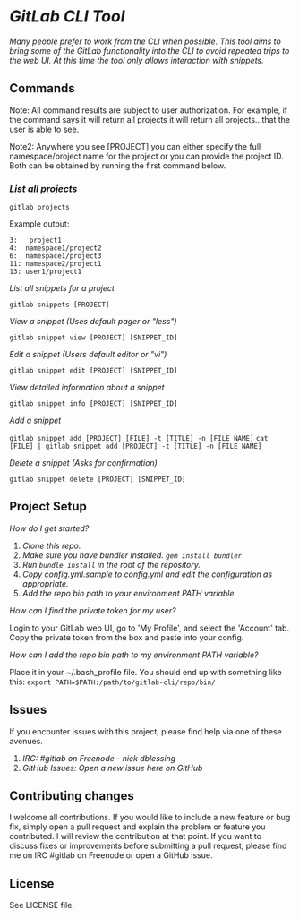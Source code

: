 # _GitLab CLI Tool_

_Many people prefer to work from the CLI when possible. This tool aims to bring some of the GitLab functionality into the CLI to avoid repeated trips to the web UI. At this time the tool only allows interaction with snippets._

## Commands
Note: All command results are subject to user authorization.  For example, if the command says it will return all projects it will return all projects...that the user is able to see.

Note2: Anywhere you see [PROJECT] you can either specify the full namespace/project name for the project or you can provide the project ID.  Both can be obtained by running the first command below.

### _List all projects_

`gitlab projects`

Example output:
```
3:	 project1
4:	namespace1/project2
6:	namespace1/project3
11:	namespace2/project1
13:	user1/project1
```

_List all snippets for a project_

`gitlab snippets [PROJECT]`

_View a snippet (Uses default pager or "less")_

`gitlab snippet view [PROJECT] [SNIPPET_ID]`

_Edit a snippet (Users default editor or "vi")_

`gitlab snippet edit [PROJECT] [SNIPPET_ID]`

_View detailed information about a snippet_

`gitlab snippet info [PROJECT] [SNIPPET_ID]`

_Add a snippet_

`gitlab snippet add [PROJECT] [FILE] -t [TITLE] -n [FILE_NAME]`
`cat [FILE] | gitlab snippet add [PROJECT] -t [TITLE] -n [FILE_NAME]`

_Delete a snippet (Asks for confirmation)_

`gitlab snippet delete [PROJECT] [SNIPPET_ID]`

## Project Setup

_How do I get started?_ 

1. _Clone this repo._
2. _Make sure you have bundler installed. `gem install bundler`_
3. _Run `bundle install` in the root of the repository._
4. _Copy config.yml.sample to config.yml and edit the configuration as appropriate._
5. _Add the repo bin path to your environment PATH variable._

_How can I find the private token for my user?_

Login to your GitLab web UI, go to 'My Profile', and select the 'Account' tab.  Copy the private token from the box and paste into your config.  

_How can I add the repo bin path to my environment PATH variable?_

Place it in your ~/.bash_profile file.  You should end up with something like this:
`export PATH=$PATH:/path/to/gitlab-cli/repo/bin/`

## Issues

If you encounter issues with this project, please find help via one of these avenues.

1. _IRC: #gitlab on Freenode - nick dblessing_
2. _GitHub Issues: Open a new issue here on GitHub_

## Contributing changes

I welcome all contributions.  If you would like to include a new feature or bug fix, simply open a pull request and explain the problem or feature you contributed. I will review the contribution at that point.  If you want to discuss fixes or improvements before submitting a pull request, please find me on IRC #gitlab on Freenode or open a GitHub issue.

## License
See LICENSE file.

